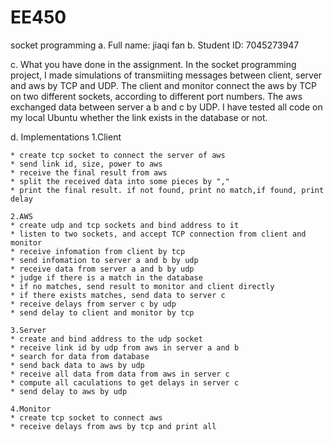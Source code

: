 # EE450
socket programming
a. Full name: jiaqi fan
b. Student ID: 7045273947
 
c. What you have done in the assignment. 
	In the socket programming project, I made simulations of transmiiting messages between client, server and aws by TCP and UDP. 
	The client and monitor connect the aws by TCP on two different sockets, according to different port numbers. The aws exchanged data between server a b and c by UDP.
	I have tested all code on my local Ubuntu whether the link exists in the database or not. 


d. Implementations
	1.Client

	* create tcp socket to connect the server of aws
	* send link id, size, power to aws
	* receive the final result from aws
	* split the received data into some pieces by ","
	* print the final result. if not found, print no match,if found, print delay

	2.AWS
	* create udp and tcp sockets and bind address to it
	* listen to two sockets, and accept TCP connection from client and monitor
	* receive infomation from client by tcp
	* send infomation to server a and b by udp
	* receive data from server a and b by udp
	* judge if there is a match in the database
	* if no matches, send result to monitor and client directly
	* if there exists matches, send data to server c 
	* receive delays from server c by udp
	* send delay to client and monitor by tcp
	
	3.Server
	* create and bind address to the udp socket	
	* receive link id by udp from aws in server a and b
	* search for data from database	
	* send back data to aws by udp
	* receive all data from data from aws in server c
	* compute all caculations to get delays in server c
	* send delay to aws by udp

	4.Monitor
	* create tcp socket to connect aws
	* receive delays from aws by tcp and print all
